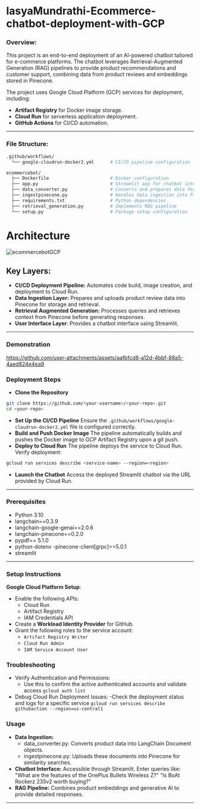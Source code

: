 # lasyaMundrathi-Ecommerce-chatbot-deployment-with-GCP
### Overview:

This project is an end-to-end deployment of an AI-powered chatbot tailored for e-commerce platforms. The chatbot leverages Retrieval-Augmented Generation (RAG) pipelines to provide product recommendations and customer support, combining data from product reviews and embeddings stored in Pinecone.

The project uses Google Cloud Platform (GCP) services for deployment, including:
- **Artifact Registry** for Docker image storage.
- **Cloud Run** for serverless application deployment.
- **GitHub Actions** for CI/CD automation.
---

### File Structure:
```bash
.github/workflows/
  └── google-cloudrun-docker2.yml      # CI/CD pipeline configuration

ecommercebot/
  ├── Dockerfile                       # Docker configuration
  ├── app.py                           # Streamlit app for chatbot interface
  ├── data_converter.py                # Converts and prepares data for Pinecone
  ├── ingestpinecone.py                # Handles data ingestion into Pinecone
  ├── requirements.txt                 # Python dependencies
  ├── retrieval_generation.py          # Implements RAG pipeline
  └── setup.py                         # Package setup configuration
```
# Architecture
![ecommercebotGCP](https://github.com/user-attachments/assets/8a622bfc-1123-4f61-b785-dc444fb4378f)

## Key Layers:
- **CI/CD Deployment Pipeline:** Automates code build, image creation, and deployment to Cloud Run.
- **Data Ingestion Layer:** Prepares and uploads product review data into Pinecone for storage and retrieval.
- **Retrieval Augmented Generation:** Processes queries and retrieves context from Pinecone before generating responses.
- **User Interface Layer**: Provides a chatbot interface using Streamlit.
---
### Demonstration
https://github.com/user-attachments/assets/aafbfcd8-a12d-4bbf-88a5-4aed824e4ea9

### Deployment Steps
- **Clone the Repository**
```bash
git clone https://github.com/<your-username>/<your-repo>.git
cd <your-repo>
```
- **Set Up the CI/CD Pipeline**
Ensure the ```.github/workflows/google-cloudrun-docker2.yml``` file is configured correctly.
- **Build and Push Docker Image**
The pipeline automatically builds and pushes the Docker image to GCP Artifact Registry upon a git push.
- **Deploy to Cloud Run**
The pipeline deploys the service to Cloud Run. Verify deployment:
```bash
gcloud run services describe <service-name> --region=<region>
```
- **Launch the Chatbot**
Access the deployed Streamlit chatbot via the URL provided by Cloud Run.
---
### Prerequisites
- Python 3.10
- langchain==0.3.9 
- langchain-google-genai==2.0.6
- langchain-pinecone==0.2.0
- pypdf== 5.1.0
- python-dotenv
-pinecone-client[grpc]==5.0.1
- streamlit
---

### Setup Instructions
**Google Cloud Platform Setup**:
   - Enable the following APIs:
     - Cloud Run
     - Artifact Registry
     - IAM Credentials API
   - Create a **Workload Identity Provider** for GitHub.
   - Grant the following roles to the service account:
     - `Artifact Registry Writer`
     - `Cloud Run Admin`
     - `IAM Service Account User`
   
### Troubleshooting
- Verify Authentication and Permissions:
  - Use this to confirm the active authenticated accounts and validate access
    ```gcloud auth list```
- Debug Cloud Run Deployment Issues:
  -Check the deployment status and logs for a specific service
  ```gcloud run services describe githubaction --region=us-central1```
### Usage
- **Data Ingestion:**
  - data_converter.py: Converts product data into LangChain Document objects.
  - ingestpinecone.py: Uploads these documents into Pinecone for similarity searches.
- **Chatbot Interface:**
  Accessible through Streamlit.
  Enter queries like:
  "What are the features of the OnePlus Bullets Wireless Z?"
  "Is BoAt Rockerz 235v2 worth buying?"
- **RAG Pipeline:**
  Combines product embeddings and generative AI to provide detailed responses.
---
